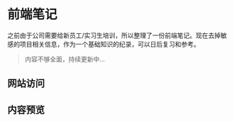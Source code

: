 # 前端笔记

之前由于公司需要给新员工/实习生培训，所以整理了一份前端笔记。现在去掉敏感的项目相关信息，作为一个基础知识的纪录，可以日后复习和参考。

> 内容不够全面，持续更新中...

## 网站访问

## 内容预览

